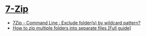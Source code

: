 # [7-Zip](https://www.7-zip.org/)

- [7Zip - Command Line : Exclude folder(s) by wildcard pattern?](https://superuser.com/questions/97342/7zip-command-line-exclude-folders-by-wildcard-pattern)
- [How to zip multiple folders into separate files [Full guide]](https://windowsreport.com/zip-multiple-folders-separate-files/)